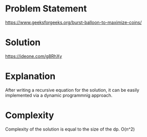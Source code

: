 # Problem Statement

https://www.geeksforgeeks.org/burst-balloon-to-maximize-coins/

# Solution

https://ideone.com/g8RhXy

# Explanation

After writing a recursive equation for the solution, it can be easily implemented via a dynamic programmnig approach.

# Complexity

Complexity of the solution is equal to the size of the dp. O(n^2)
